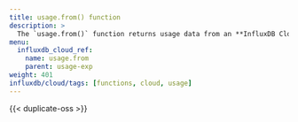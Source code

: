 ```yaml
---
title: usage.from() function
description: >
  The `usage.from()` function returns usage data from an **InfluxDB Cloud** organization.
menu:
  influxdb_cloud_ref:
    name: usage.from
    parent: usage-exp
weight: 401
influxdb/cloud/tags: [functions, cloud, usage]
---
```


{{< duplicate-oss >}}
